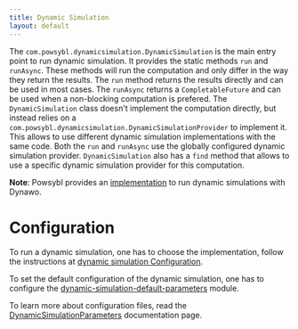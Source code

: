 ```yaml
---
title: Dynamic Simulation
layout: default
---
```


The `com.powsybl.dynamicsimulation.DynamicSimulation` is the main entry point to run dynamic
simulation. It provides the static methods `run` and `runAsync`. These methods
will run the computation and only differ in the way they return the results.
The `run` method returns the results directly and can be used in most cases.
The `runAsync` returns a `CompletableFuture` and can be used when a
non-blocking computation is prefered. The `DynamicSimulation` class doesn't implement
the computation directly, but instead relies on a
`com.powsybl.dynamicsimulation.DynamicSimulationProvider` to implement it. This allows to use
different dynamic simulation implementations with the same code. Both the `run`
and `runAsync` use the globally configured dynamic simulation provider. `DynamicSimulation` also
has a `find` method that allows to use a specific dynamic simulation provider for this
computation.

**Note**: Powsybl provides an [implementation](./dynawo-simulation.md) to run dynamic simulations with Dynawo.

# Configuration
To run a dynamic simulation, one has to choose the implementation, follow the instructions at [dynamic simulation Configuration](../../pages/documentation/user/configuration/dynamic-simulation.md).

To set the default configuration of the dynamic simulation, one has to configure the
[dynamic-simulation-default-parameters](../../pages/documentation/user/configuration/dynamic-simulation-default-parameters.md) module.

To learn more about configuration files, read the [DynamicSimulationParameters](../configuration/parameters/DynamicSimulationParameters.md) documentation
page.
